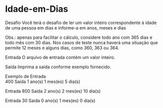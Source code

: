 # Idade-em-Dias

Desafio
Você terá o desafio de ler um valor inteiro correspondente à idade de uma pessoa em dias e informe-a em anos, meses e dias

Obs.: apenas para facilitar o cálculo, considere todo ano com 365 dias e todo mês com 30 dias. Nos casos de teste nunca haverá uma situação que permite 12 meses e alguns dias, como 360, 363 ou 364. 

Entrada
O arquivo de entrada contém um valor inteiro.

Saída
Imprima a saída conforme exemplo fornecido.

 
Exemplo de Entrada	
400
Saída
1 ano(s)
1 mes(es)
5 dia(s)

Entrada
800
Saída
2 ano(s)
2 mes(es)
10 dia(s)


Entrada
30
Saida
0 ano(s)
1 mes(es)
0 dia(s)
